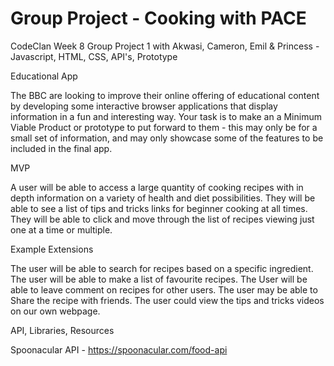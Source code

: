 # Group Project - Cooking with PACE
CodeClan Week 8 Group Project 1 with Akwasi, Cameron, Emil &amp; Princess - Javascript, HTML, CSS, API's, Prototype

Educational App

The BBC are looking to improve their online offering of educational content by developing some interactive browser applications that display information in a fun and interesting way. Your task is to make an a Minimum Viable Product or prototype to put forward to them - this may only be for a small set of information, and may only showcase some of the features to be included in the final app.

MVP

A user will be able to access a large quantity of cooking recipes with in depth information on a variety of health and diet possibilities.
They will be able to see a list of tips and tricks links for beginner cooking at all times.
They will be able to click and move through the list of recipes viewing just one at a time or multiple.

Example Extensions

The user will be able to search for recipes based on a specific ingredient.
The user will be able to make a list of favourite recipes.
The User will be able to leave comment on recipes for other users.
The user may be able to Share the recipe with friends.
The user could view the tips and tricks videos on our own webpage.

API, Libraries, Resources

Spoonacular API - https://spoonacular.com/food-api
